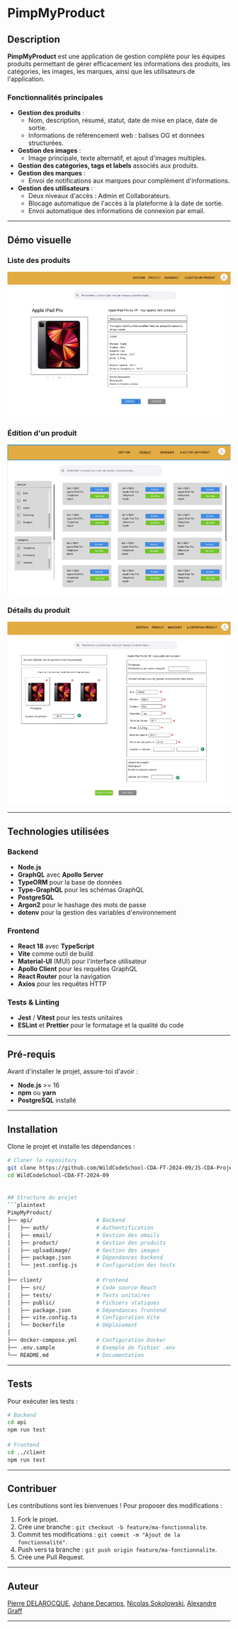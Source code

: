# PimpMyProduct

## Description

**PimpMyProduct** est une application de gestion complète pour les équipes produits permettant de gérer efficacement les informations des produits, les catégories, les images, les marques, ainsi que les utilisateurs de l'application.

### Fonctionnalités principales

- **Gestion des produits** :
  - Nom, description, résumé, statut, date de mise en place, date de sortie.
  - Informations de référencement web : balises OG et données structurées.
- **Gestion des images** :
  - Image principale, texte alternatif, et ajout d'images multiples.
- **Gestion des catégories, tags et labels** associés aux produits.
- **Gestion des marques** :
  - Envoi de notifications aux marques pour complément d'informations.
- **Gestion des utilisateurs** :
  - Deux niveaux d'accès : Admin et Collaborateurs.
  - Blocage automatique de l'accès à la plateforme à la date de sortie.
  - Envoi automatique des informations de connexion par email.

---

## Démo visuelle

### Liste des produits

![Liste des produits](client/public/detail.png)

### Édition d'un produit

![Édition d'un produit](client/public/list.png)

### Détails du produit

![Détails du produit](client/public/edit.png)

---

## Technologies utilisées

### Backend

- **Node.js**
- **GraphQL** avec **Apollo Server**
- **TypeORM** pour la base de données
- **Type-GraphQL** pour les schémas GraphQL
- **PostgreSQL**
- **Argon2** pour le hashage des mots de passe
- **dotenv** pour la gestion des variables d'environnement

### Frontend

- **React 18** avec **TypeScript**
- **Vite** comme outil de build
- **Material-UI** (MUI) pour l'interface utilisateur
- **Apollo Client** pour les requêtes GraphQL
- **React Router** pour la navigation
- **Axios** pour les requêtes HTTP

### Tests & Linting

- **Jest** / **Vitest** pour les tests unitaires
- **ESLint** et **Prettier** pour le formatage et la qualité du code

---

## Pré-requis

Avant d'installer le projet, assure-toi d'avoir :

- **Node.js** >= 16
- **npm** ou **yarn**
- **PostgreSQL** installé

---

## Installation

Clone le projet et installe les dépendances :

````bash
# Cloner le repository
git clone https://github.com/WildCodeSchool-CDA-FT-2024-09/JS-CDA-Projet-2-Team-B.git
cd WildCodeSchool-CDA-FT-2024-09


## Structure du projet
```plaintext
PimpMyProduct/
├── api/                    # Backend
│   ├── auth/               # Authentification
│   ├── email/              # Gestion des emails
│   ├── product/            # Gestion des produits
│   ├── uploadimage/        # Gestion des images
│   ├── package.json        # Dépendances backend
│   └── jest.config.js      # Configuration des tests
│
├── client/                 # Frontend
│   ├── src/                # Code source React
│   ├── tests/              # Tests unitaires
│   ├── public/             # Fichiers statiques
│   ├── package.json        # Dépendances frontend
│   ├── vite.config.ts      # Configuration Vite
│   └── Dockerfile          # Déploiement
│
├── docker-compose.yml      # Configuration Docker
├── .env.sample             # Exemple de fichier .env
└── README.md               # Documentation
````

---

## Tests

Pour exécuter les tests :

```bash
# Backend
cd api
npm run test

# Frontend
cd ../client
npm run test
```

---

## Contribuer

Les contributions sont les bienvenues ! Pour proposer des modifications :

1. Fork le projet.
2. Crée une branche : `git checkout -b feature/ma-fonctionnalite`.
3. Commit tes modifications : `git commit -m "Ajout de la fonctionnalité"`.
4. Push vers ta branche : `git push origin feature/ma-fonctionnalite`.
5. Crée une Pull Request.

---

## Auteur

[Pierre DELAROCQUE](https://github.com/PierreDelarocque), [Johane Decamps](https://github.com/JohaneDecamps), [Nicolas Sokolowski](https://github.com/NicolasSokolowski), [Alexandre Graff](https://github.com/alexandreg67)

---
